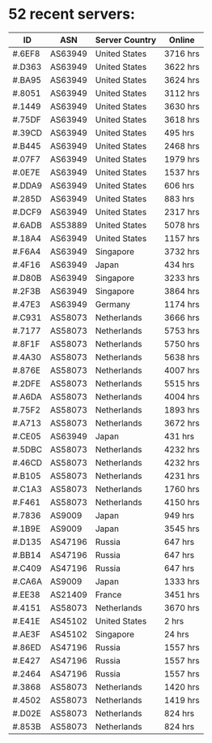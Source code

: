 # 52 recent servers:

| ID | ASN | Server Country | Online |
| ------ | ------ | ------ | ------ |
| #.6EF8 | AS63949 | United States | 3716 hrs |
| #.D363 | AS63949 | United States | 3622 hrs |
| #.BA95 | AS63949 | United States | 3624 hrs |
| #.8051 | AS63949 | United States | 3112 hrs |
| #.1449 | AS63949 | United States | 3630 hrs |
| #.75DF | AS63949 | United States | 3618 hrs |
| #.39CD | AS63949 | United States | 495 hrs |
| #.B445 | AS63949 | United States | 2468 hrs |
| #.07F7 | AS63949 | United States | 1979 hrs |
| #.0E7E | AS63949 | United States | 1537 hrs |
| #.DDA9 | AS63949 | United States | 606 hrs |
| #.285D | AS63949 | United States | 883 hrs |
| #.DCF9 | AS63949 | United States | 2317 hrs |
| #.6ADB | AS53889 | United States | 5078 hrs |
| #.18A4 | AS63949 | United States | 1157 hrs |
| #.F6A4 | AS63949 | Singapore | 3732 hrs |
| #.4F16 | AS63949 | Japan | 434 hrs |
| #.D80B | AS63949 | Singapore | 3233 hrs |
| #.2F3B | AS63949 | Singapore | 3864 hrs |
| #.47E3 | AS63949 | Germany | 1174 hrs |
| #.C931 | AS58073 | Netherlands | 3666 hrs |
| #.7177 | AS58073 | Netherlands | 5753 hrs |
| #.8F1F | AS58073 | Netherlands | 5750 hrs |
| #.4A30 | AS58073 | Netherlands | 5638 hrs |
| #.876E | AS58073 | Netherlands | 4007 hrs |
| #.2DFE | AS58073 | Netherlands | 5515 hrs |
| #.A6DA | AS58073 | Netherlands | 4004 hrs |
| #.75F2 | AS58073 | Netherlands | 1893 hrs |
| #.A713 | AS58073 | Netherlands | 3672 hrs |
| #.CE05 | AS63949 | Japan | 431 hrs |
| #.5DBC | AS58073 | Netherlands | 4232 hrs |
| #.46CD | AS58073 | Netherlands | 4232 hrs |
| #.B105 | AS58073 | Netherlands | 4231 hrs |
| #.C1A3 | AS58073 | Netherlands | 1760 hrs |
| #.F461 | AS58073 | Netherlands | 4150 hrs |
| #.7836 | AS9009 | Japan | 949 hrs |
| #.1B9E | AS9009 | Japan | 3545 hrs |
| #.D135 | AS47196 | Russia | 647 hrs |
| #.BB14 | AS47196 | Russia | 647 hrs |
| #.C409 | AS47196 | Russia | 647 hrs |
| #.CA6A | AS9009 | Japan | 1333 hrs |
| #.EE38 | AS21409 | France | 3451 hrs |
| #.4151 | AS58073 | Netherlands | 3670 hrs |
| #.E41E | AS45102 | United States | 2 hrs |
| #.AE3F | AS45102 | Singapore | 24 hrs |
| #.86ED | AS47196 | Russia | 1557 hrs |
| #.E427 | AS47196 | Russia | 1557 hrs |
| #.2464 | AS47196 | Russia | 1557 hrs |
| #.3868 | AS58073 | Netherlands | 1420 hrs |
| #.4502 | AS58073 | Netherlands | 1419 hrs |
| #.D02E | AS58073 | Netherlands | 824 hrs |
| #.853B | AS58073 | Netherlands | 824 hrs |

